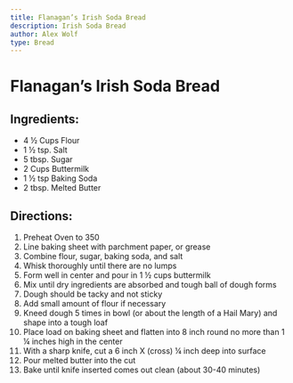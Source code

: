 ```yaml
---
title: Flanagan’s Irish Soda Bread
description: Irish Soda Bread
author: Alex Wolf
type: Bread
---
```


# Flanagan’s Irish Soda Bread


## Ingredients:

* 4 ½ Cups Flour
* 1 ½ tsp. Salt
* 5 tbsp. Sugar
* 2 Cups Buttermilk
* 1 ½ tsp Baking Soda
* 2 tbsp. Melted Butter

## Directions:

1.	Preheat Oven to 350
2.	Line baking sheet with parchment paper, or grease
3.	Combine flour, sugar, baking soda, and salt
4.	Whisk thoroughly until there are no lumps
5.	Form well in center and pour in 1 ½ cups buttermilk
6.	Mix until dry ingredients are absorbed and tough ball of dough forms
7.	Dough should be tacky and not sticky
8.	Add small amount of flour if necessary
9.	Kneed dough 5 times in bowl (or about the length of a Hail Mary) and shape into a tough loaf
10.	Place load on baking sheet and flatten into 8 inch round no more than 1 ¼ inches high in the center
11.	With a sharp knife, cut a 6 inch X (cross) ¼ inch deep into surface
12.	Pour melted butter into the cut
13.	Bake until knife inserted comes out clean (about 30-40 minutes)
